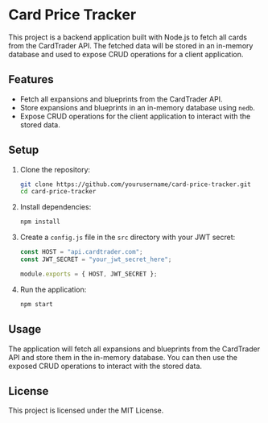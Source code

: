 # Card Price Tracker

This project is a backend application built with Node.js to fetch all cards from the CardTrader API. The fetched data will be stored in an in-memory database and used to expose CRUD operations for a client application.

## Features

- Fetch all expansions and blueprints from the CardTrader API.
- Store expansions and blueprints in an in-memory database using `nedb`.
- Expose CRUD operations for the client application to interact with the stored data.

## Setup

1. Clone the repository:
   ```sh
   git clone https://github.com/yourusername/card-price-tracker.git
   cd card-price-tracker
   ```

2. Install dependencies:
   ```sh
   npm install
   ```

3. Create a `config.js` file in the `src` directory with your JWT secret:
   ```javascript
   const HOST = "api.cardtrader.com";
   const JWT_SECRET = "your_jwt_secret_here";

   module.exports = { HOST, JWT_SECRET };
   ```

4. Run the application:
   ```sh
   npm start
   ```

## Usage

The application will fetch all expansions and blueprints from the CardTrader API and store them in the in-memory database. You can then use the exposed CRUD operations to interact with the stored data.

## License

This project is licensed under the MIT License.